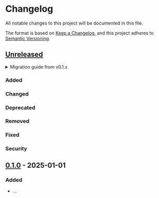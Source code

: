 # Changelog

All notable changes to this project will be documented in this file.

The format is based on [Keep a Changelog](https://keepachangelog.com/en/1.1.0/),
and this project adheres to [Semantic Versioning](https://semver.org/spec/v2.0.0.html).

## [Unreleased]

<details>
<summary>Migration guide from v0.1.x</summary>

<!-- Write migration guide here -->

</details>

### Added

### Changed

### Deprecated

### Removed

### Fixed

### Security

## [0.1.0] - 2025-01-01

### Added

- ...


[Unreleased]: https://github.com/PRIArobotics/typst-PACKAGE/compare/v0.1.0...HEAD
[0.1.0]: https://github.com/PRIArobotics/typst-PACKAGE/releases/tag/v0.1.0
